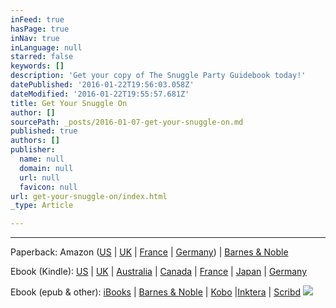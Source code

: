 ```yaml
---
inFeed: true
hasPage: true
inNav: true
inLanguage: null
starred: false
keywords: []
description: 'Get your copy of The Snuggle Party Guidebook today!'
datePublished: '2016-01-22T19:56:03.058Z'
dateModified: '2016-01-22T19:55:57.681Z'
title: Get Your Snuggle On
author: []
sourcePath: _posts/2016-01-07-get-your-snuggle-on.md
published: true
authors: []
publisher:
  name: null
  domain: null
  url: null
  favicon: null
url: get-your-snuggle-on/index.html
_type: Article

---
```

****

Paperback: Amazon ([US][0] | [UK][1] | [France][2] | [Germany][3]) | [Barnes & Noble][4]

Ebook (Kindle): [US][5] | [UK][6] | [Australia][7] | [Canada][8] | [France][9] | [Japan][10] | [Germany][11]

Ebook (epub & other): [iBooks][12] | [Barnes & Noble][13] | [Kobo][14] |[Inktera][15] | [Scribd][16]
![](https://the-grid-user-content.s3-us-west-2.amazonaws.com/c264fc77-1dff-433c-a7d2-c987cbffd29d.jpg)

[0]: http://www.amazon.com/gp/product/0981776477/ref=as_li_tl?ie=UTF8&camp=1789&creative=390957&creativeASIN=0981776477&linkCode=as2&tag=waffcomdelive-20&linkId=VTLNRNIDVJPYXNVC
[1]: http://www.amazon.co.uk/gp/product/0981776477/ref=as_li_tl?ie=UTF8&camp=1634&creative=19450&creativeASIN=0981776477&linkCode=as2&tag=wafflepcom-21&linkId=Q54WWITHC5WY3P5R%22%3EThe%20Snuggle%20Party%20Guidebook:%20Create%20Deeper%20Friendships,%20Decrease%20Loneliness,%20&%20Enjoy%20Nurturing%20Touch%20Community%3C/a%3E%3Cimg%20src=%22http://ir-uk.amazon-adsystem.com/e/ir?t=wafflepcom-21&l=as2&o=2&a=0981776477
[2]: http://www.amazon.fr/The-Snuggle-Party-Guidebook-Friendships/dp/0981776477/
[3]: http://www.amazon.de/The-Snuggle-Party-Guidebook-Friendships/dp/0981776477/
[4]: http://www.barnesandnoble.com/w/the-snuggle-party-guidebook-dave-wheitner/1120203887?ean=9780981776477
[5]: http://www.amazon.com/gp/product/B00MHU6TV0/ref=as_li_tl?ie=UTF8&camp=1789&creative=390957&creativeASIN=B00MHU6TV0&linkCode=as2&tag=waffcomdelive-20&linkId=Y7EHBIF73X6NDFMK
[6]: http://www.amazon.co.uk/Snuggle-Party-Guidebook-Friendships-Loneliness-ebook/dp/B00MHU6TV0/
[7]: http://www.amazon.com.au/Snuggle-Party-Guidebook-Friendships-Loneliness-ebook/dp/B00MHU6TV0/
[8]: http://www.amazon.ca/Snuggle-Party-Guidebook-Friendships-Loneliness-ebook/dp/B00MHU6TV0/
[9]: http://www.amazon.fr/Snuggle-Party-Guidebook-Friendships-Loneliness-ebook/dp/B00MHU6TV0/
[10]: http://www.amazon.co.jp/Snuggle-Party-Guidebook-Friendships-Loneliness-ebook/dp/B00MHU6TV0/
[11]: http://www.amazon.de/Snuggle-Party-Guidebook-Friendships-Loneliness-ebook/dp/B00MHU6TV0/
[12]: https://itunes.apple.com/us/book/id1007790428
[13]: http://www.barnesandnoble.com/w/books/1120203887?ean=2940152162127&itm=1&usri=2940152162127
[14]: https://store.kobobooks.com/en-US/ebook/the-snuggle-party-guidebook-create-deeper-friendships-decrease-loneliness-enjoy-nurturing-touch-community#readThisOn
[15]: http://www.inktera.com/store/title/c82e39ba-4715-4b35-b101-741b5dc22a74
[16]: https://www.scribd.com/book/268893120/The-Snuggle-Party-Guidebook-Create-Deeper-Friendships-Decrease-Loneliness-Enjoy-Nurturing-Touch-Community